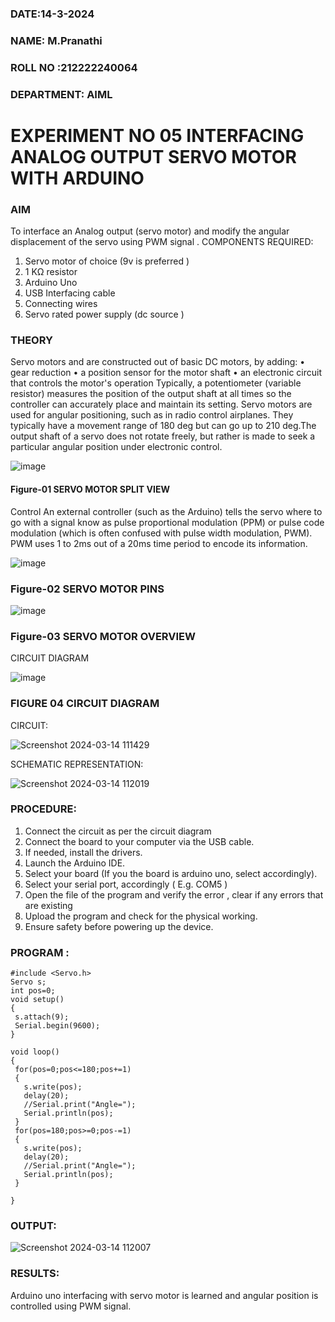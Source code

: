 ###  DATE:14-3-2024

###  NAME: M.Pranathi
###  ROLL NO :212222240064
###  DEPARTMENT: AIML


# EXPERIMENT NO 05 INTERFACING ANALOG OUTPUT SERVO MOTOR WITH ARDUINO

### AIM
To interface an Analog output (servo motor) and modify the angular displacement of the servo using PWM signal .
COMPONENTS REQUIRED:
1.	Servo motor of choice (9v is preferred )
2.	1 KΩ resistor 
3.	Arduino Uno 
4.	USB Interfacing cable 
5.	Connecting wires 
6.	Servo rated power supply (dc source )


### THEORY
Servo motors and are constructed out of basic DC motors, by adding:
•	 gear reduction
•	 a position sensor for the motor shaft
•	 an electronic circuit that controls the motor's operation
Typically, a potentiometer (variable resistor) measures the position of the output shaft at all times so the controller can accurately place and maintain its setting.
Servo motors are used for angular positioning, such as in radio control airplanes.  They typically have a movement range of 180 deg but can go up to 210 deg.The output shaft of a servo does not rotate freely, but rather is made to seek a particular angular position under electronic control. 


![image](https://user-images.githubusercontent.com/36288975/163544439-1f477927-fcd4-42f0-9ce4-c863fdbf1210.png)



#### Figure-01 SERVO MOTOR SPLIT VIEW 
Control 
An external controller (such as the Arduino) tells the servo where to go with a signal know as pulse proportional modulation (PPM) or pulse code modulation (which is often confused with pulse width modulation, PWM). PWM uses 1 to 2ms out of a 20ms time period to encode its information.
 
 
 ![image](https://user-images.githubusercontent.com/36288975/163544482-3027136f-7135-4f3d-a23f-8dc2fe04194d.png)

### Figure-02 SERVO MOTOR PINS

 ![image](https://user-images.githubusercontent.com/36288975/163544513-ca497421-e6ba-4f91-871f-5cfba77f22a8.png)


### Figure-03 SERVO MOTOR OVERVIEW 

CIRCUIT DIAGRAM
 
 
 ![image](https://user-images.githubusercontent.com/36288975/163544618-6eb8a7b5-7f1a-428a-8d9f-fd899b145efb.png)

### FIGURE 04 CIRCUIT DIAGRAM
CIRCUIT:

![Screenshot 2024-03-14 111429](https://github.com/MavillaPranathi/EXPERIMENT-NO--05-INTERFACING-ANALOG-OUTPUT-SERVO-MOTOR-WITH-ARDUINO-/assets/118343610/a4be2ac9-8bd4-4ecb-9d64-58c774548bfd)

SCHEMATIC REPRESENTATION:

![Screenshot 2024-03-14 112019](https://github.com/MavillaPranathi/EXPERIMENT-NO--05-INTERFACING-ANALOG-OUTPUT-SERVO-MOTOR-WITH-ARDUINO-/assets/118343610/8d3d4dbe-dea2-4dac-a3d6-d2bd9bb1f1ce)


### PROCEDURE:
1.	Connect the circuit as per the circuit diagram 
2.	Connect the board to your computer via the USB cable.
3.	If needed, install the drivers.
4.	Launch the Arduino IDE.
5.	Select your board (If you the board is arduino uno, select accordingly).
6.	Select your serial port, accordingly ( E.g. COM5 )
7.	Open the file of the program  and verify the error , clear if any errors that are existing 
8.	Upload the program and check for the physical working. 
9.	Ensure safety before powering up the device.


### PROGRAM :
 ```
#include <Servo.h>
Servo s;
int pos=0;
void setup()
{
  s.attach(9);
  Serial.begin(9600);
}

void loop()
{
  for(pos=0;pos<=180;pos+=1)
  {
    s.write(pos);
    delay(20);
    //Serial.print("Angle=");
    Serial.println(pos);
  }
  for(pos=180;pos>=0;pos-=1)
  {
    s.write(pos);
    delay(20);
    //Serial.print("Angle=");
    Serial.println(pos);
  }
  
}
```

### OUTPUT:

![Screenshot 2024-03-14 112007](https://github.com/MavillaPranathi/EXPERIMENT-NO--05-INTERFACING-ANALOG-OUTPUT-SERVO-MOTOR-WITH-ARDUINO-/assets/118343610/8b1a9db2-91ad-4381-8287-f7b2c968dcc6)


### RESULTS: 
Arduino uno interfacing with servo motor is learned and angular position is controlled using PWM signal.
